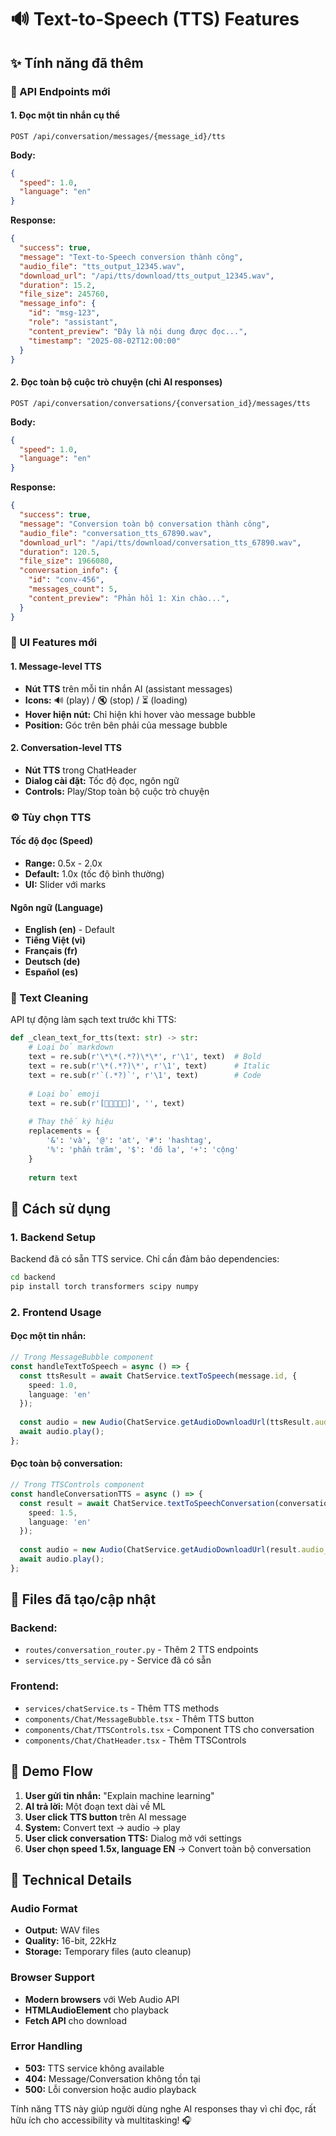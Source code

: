 # 🔊 Text-to-Speech (TTS) Features

## ✨ Tính năng đã thêm

### 🎤 API Endpoints mới

#### 1. Đọc một tin nhắn cụ thể
```http
POST /api/conversation/messages/{message_id}/tts
```

**Body:**
```json
{
  "speed": 1.0,
  "language": "en"
}
```

**Response:**
```json
{
  "success": true,
  "message": "Text-to-Speech conversion thành công",
  "audio_file": "tts_output_12345.wav",
  "download_url": "/api/tts/download/tts_output_12345.wav",
  "duration": 15.2,
  "file_size": 245760,
  "message_info": {
    "id": "msg-123",
    "role": "assistant",
    "content_preview": "Đây là nội dung được đọc...",
    "timestamp": "2025-08-02T12:00:00"
  }
}
```

#### 2. Đọc toàn bộ cuộc trò chuyện (chỉ AI responses)
```http
POST /api/conversation/conversations/{conversation_id}/messages/tts
```

**Body:**
```json
{
  "speed": 1.0,
  "language": "en"
}
```

**Response:**
```json
{
  "success": true,
  "message": "Conversion toàn bộ conversation thành công",
  "audio_file": "conversation_tts_67890.wav",
  "download_url": "/api/tts/download/conversation_tts_67890.wav",
  "duration": 120.5,
  "file_size": 1966080,
  "conversation_info": {
    "id": "conv-456",
    "messages_count": 5,
    "content_preview": "Phản hồi 1: Xin chào...",
  }
}
```

### 🎨 UI Features mới

#### 1. Message-level TTS
- **Nút TTS** trên mỗi tin nhắn AI (assistant messages)
- **Icons:** 🔊 (play) / 🔇 (stop) / ⏳ (loading)
- **Hover hiện nút:** Chỉ hiện khi hover vào message bubble
- **Position:** Góc trên bên phải của message bubble

#### 2. Conversation-level TTS  
- **Nút TTS** trong ChatHeader
- **Dialog cài đặt:** Tốc độ đọc, ngôn ngữ
- **Controls:** Play/Stop toàn bộ cuộc trò chuyện

### ⚙️ Tùy chọn TTS

#### Tốc độ đọc (Speed)
- **Range:** 0.5x - 2.0x
- **Default:** 1.0x (tốc độ bình thường)
- **UI:** Slider với marks

#### Ngôn ngữ (Language)
- **English (en)** - Default
- **Tiếng Việt (vi)**
- **Français (fr)**
- **Deutsch (de)**
- **Español (es)**

### 🧹 Text Cleaning

API tự động làm sạch text trước khi TTS:

```python
def _clean_text_for_tts(text: str) -> str:
    # Loại bỏ markdown
    text = re.sub(r'\*\*(.*?)\*\*', r'\1', text)  # Bold
    text = re.sub(r'\*(.*?)\*', r'\1', text)      # Italic  
    text = re.sub(r'`(.*?)`', r'\1', text)        # Code
    
    # Loại bỏ emoji
    text = re.sub(r'[🔧💡🎯🚫✅]', '', text)
    
    # Thay thế ký hiệu
    replacements = {
        '&': 'và', '@': 'at', '#': 'hashtag',
        '%': 'phần trăm', '$': 'đô la', '+': 'cộng'
    }
    
    return text
```

## 🚀 Cách sử dụng

### 1. Backend Setup
Backend đã có sẵn TTS service. Chỉ cần đảm bảo dependencies:

```bash
cd backend
pip install torch transformers scipy numpy
```

### 2. Frontend Usage

#### Đọc một tin nhắn:
```typescript
// Trong MessageBubble component
const handleTextToSpeech = async () => {
  const ttsResult = await ChatService.textToSpeech(message.id, {
    speed: 1.0,
    language: 'en'
  });
  
  const audio = new Audio(ChatService.getAudioDownloadUrl(ttsResult.audio_file));
  await audio.play();
};
```

#### Đọc toàn bộ conversation:
```typescript
// Trong TTSControls component
const handleConversationTTS = async () => {
  const result = await ChatService.textToSpeechConversation(conversation.id, {
    speed: 1.5,
    language: 'en'
  });
  
  const audio = new Audio(ChatService.getAudioDownloadUrl(result.audio_file));
  await audio.play();
};
```

## 📁 Files đã tạo/cập nhật

### Backend:
- `routes/conversation_router.py` - Thêm 2 TTS endpoints
- `services/tts_service.py` - Service đã có sẵn

### Frontend:
- `services/chatService.ts` - Thêm TTS methods
- `components/Chat/MessageBubble.tsx` - Thêm TTS button
- `components/Chat/TTSControls.tsx` - Component TTS cho conversation
- `components/Chat/ChatHeader.tsx` - Thêm TTSControls

## 🎯 Demo Flow

1. **User gửi tin nhắn:** "Explain machine learning"
2. **AI trả lời:** Một đoạn text dài về ML
3. **User click TTS button** trên AI message
4. **System:** Convert text → audio → play
5. **User click conversation TTS:** Dialog mở với settings
6. **User chọn speed 1.5x, language EN** → Convert toàn bộ conversation

## 🔧 Technical Details

### Audio Format
- **Output:** WAV files
- **Quality:** 16-bit, 22kHz
- **Storage:** Temporary files (auto cleanup)

### Browser Support
- **Modern browsers** với Web Audio API
- **HTMLAudioElement** cho playback
- **Fetch API** cho download

### Error Handling
- **503:** TTS service không available
- **404:** Message/Conversation không tồn tại
- **500:** Lỗi conversion hoặc audio playback

Tính năng TTS này giúp người dùng nghe AI responses thay vì chỉ đọc, rất hữu ích cho accessibility và multitasking! 🎧
